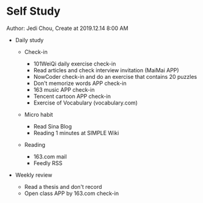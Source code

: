 # Self Study

Author: Jedi Chou, Create at 2019.12.14 8:00 AM

* Daily study
  * Check-in
    * 101WeiQi daily exercise check-in
    * Read articles and check interview invitation (MaiMai APP)
    * NowCoder check-in and do an exercise that contains 20 puzzles
    * Don't memorize words APP check-in
    * 163 music APP check-in
    * Tencent cartoon APP check-in
    * Exercise of Vocabulary (vocabulary.com)

  * Micro habit
    * Read Sina Blog
    * Reading 1 minutes at SIMPLE Wiki

  * Reading
    * 163.com mail
    * Feedly RSS

* Weekly review
  * Read a thesis and don't record
  * Open class APP by 163.com check-in
